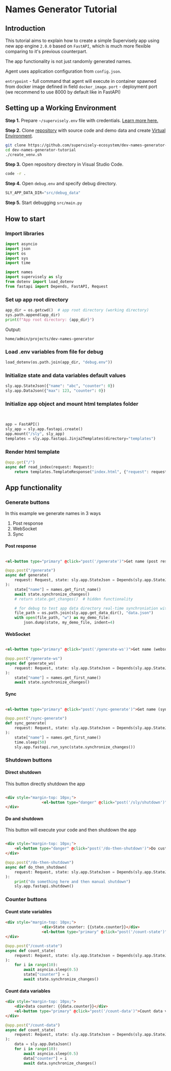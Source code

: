 # Names Generator Tutorial

## Introduction

This tutorial aims to explain how to create a simple Supervisely app using new app engine `2.0.0` based on `FastAPI`, which is much more flexible comparing to it's previous counterpart.

The app functionality is not just randomly generated names.

Agent uses application configuration from `config.json`.

`entrypoint` -  full command that agent will execute in container spawned from docker image defined in field `docker_image`.
`port` - deployment port (we recommend to use 8000 by default like in FastAPI)

## Setting up a Working Environment

**Step 1.** Prepare `~/supervisely.env` file with credentials. [Learn more here.](https://developer.supervise.ly/getting-started/basics-of-authentication#how-to-use-in-python)

**Step 2.** Clone [repository](https://github.com/supervisely-ecosystem/dev-names-generator-tutorial) with source code and demo data and create [Virtual Environment](https://docs.python.org/3/library/venv.html).

```bash
git clone https://github.com/supervisely-ecosystem/dev-names-generator-tutorial
cd dev-names-generator-tutorial
./create_venv.sh
```

**Step 3.** Open repository directory in Visual Studio Code.

```bash
code -r .
```

**Step 4.** Open `debug.env` and specify debug directory.

```python
SLY_APP_DATA_DIR="src/debug_data"
```

**Step 5.** Start debugging `src/main.py`

## How to start

### Import libraries

```python
import asyncio
import json
import os
import sys
import time

import names
import supervisely as sly
from dotenv import load_dotenv
from fastapi import Depends, FastAPI, Request
```

### Set up app root directory

```python
app_dir = os.getcwd()  # app root directory (working directory)
sys.path.append(app_dir)
print(f"App root directory: {app_dir}")
```

Output:

```
home/admin/projects/dev-names-generator
```

### Load .env variables from file for debug

```python
load_dotenv(os.path.join(app_dir, "debug.env"))
```

### Initialize state and data variables default values

```python
sly.app.StateJson({"name": "abc", "counter": 0})
sly.app.DataJson({"max": 123, "counter": 0})
```

### Initialize app object and mount html templates folder
​
```python
app = FastAPI()
sly_app = sly.app.fastapi.create()
app.mount("/sly", sly_app)
templates = sly.app.fastapi.Jinja2Templates(directory="templates")
```

### Render html template

```python
@app.get("/")
async def read_index(request: Request):
    return templates.TemplateResponse("index.html", {"request": request})
```

## App functionality

### Generate buttons

In this example we generate names in 3 ways

1. Post response
2. WebSocket
3. Sync

#### Post response

<img src="">

```html
<el-button type="primary" @click="post('/generate')">Get name (post response)</el-button>
```

```python
@app.post("/generate")
async def generate(
    request: Request, state: sly.app.StateJson = Depends(sly.app.StateJson.from_request)
):
    state["name"] = names.get_first_name()
    await state.synchronize_changes()
    # return state.get_changes()  # hidden functionality

    # for debug to test app data directory real-time synchroniation with team files
    file_path = os.path.join(sly.app.get_data_dir(), "data.json")
    with open(file_path, "w") as my_demo_file:
        json.dump(state, my_demo_file, indent=4)
```

#### WebSocket

<img src="">

```html
<el-button type="primary" @click="post('/generate-ws')">Get name (websocket)</el-button>
```

```python
@app.post("/generate-ws")
async def generate_ws(
    request: Request, state: sly.app.StateJson = Depends(sly.app.StateJson.from_request)
):
    state["name"] = names.get_first_name()
    await state.synchronize_changes()  
```

#### Sync

<img src="">

```html
<el-button type="primary" @click="post('/sync-generate')">Get name (sync)</el-button>
```

```python
@app.post("/sync-generate")
def sync_generate(
    request: Request, state: sly.app.StateJson = Depends(sly.app.StateJson.from_request)
):
    state["name"] = names.get_first_name()
    time.sleep(50)
    sly.app.fastapi.run_sync(state.synchronize_changes())
```

### Shutdown buttons

#### Direct shutdown

This button directly shutdown the app

<img src="">

```html
<div style="margin-top: 10px;">
                <el-button type="danger" @click="post('/sly/shutdown')">Shutdown app (sly endpoint)</el-button>
</div>
```

#### Do and shutdown

This button will execute your code and then shutdown the app

<img src="">

```html
<div style="margin-top: 10px;">
    <el-button type="danger" @click="post('/do-then-shutdown')">Do custom things and then shutdown programmatically</el-button>
</div>
```

```python
@app.post("/do-then-shutdown")
async def do_then_shutdown(
    request: Request, state: sly.app.StateJson = Depends(sly.app.StateJson.from_request)
):
    print("do something here and then manual shutdown")
    sly.app.fastapi.shutdown()
```


### Counter buttons

#### Count state variables

```html
<div style="margin-top: 10px;">
                <div>State counter: {{state.counter}}</div>
                <el-button type="primary" @click="post('/count-state')">Count state var from 0 to 10</el-button>
</div>
```

```python
@app.post("/count-state")
async def count_state(
    request: Request, state: sly.app.StateJson = Depends(sly.app.StateJson.from_request)
):
    for i in range(10):
        await asyncio.sleep(0.5)
        state["counter"] = i
        await state.synchronize_changes()
```

#### Count data variables

```html
<div style="margin-top: 10px;">
    <div>Data counter: {{data.counter}}</div>
    <el-button type="primary" @click="post('/count-data')">Count data var from 0 to 10</el-button>
</div>
```

```python
@app.post("/count-data")
async def count_state(
    request: Request, state: sly.app.StateJson = Depends(sly.app.StateJson.from_request)
):
    data = sly.app.DataJson()
    for i in range(10):
        await asyncio.sleep(0.5)
        data["counter"] = i
        await data.synchronize_changes()
```
